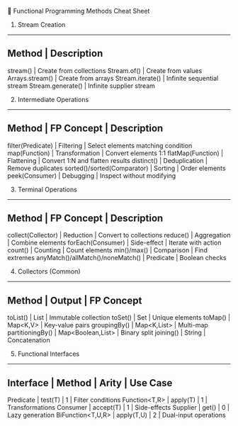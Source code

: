 
🔄 Functional Programming Methods Cheat Sheet

1. Stream Creation
---------------------------------------------------------------
Method               | Description
---------------------------------------------------------------
stream()             | Create from collections
Stream.of()          | Create from values
Arrays.stream()      | Create from arrays
Stream.iterate()     | Infinite sequential stream
Stream.generate()    | Infinite supplier stream

2. Intermediate Operations
---------------------------------------------------------------
Method               | FP Concept     | Description
---------------------------------------------------------------
filter(Predicate)    | Filtering      | Select elements matching condition
map(Function)        | Transformation | Convert elements 1:1
flatMap(Function)    | Flattening     | Convert 1:N and flatten results
distinct()           | Deduplication  | Remove duplicates
sorted()/sorted(Comparator) | Sorting  | Order elements
peek(Consumer)       | Debugging      | Inspect without modifying

3. Terminal Operations
---------------------------------------------------------------
Method               | FP Concept     | Description
---------------------------------------------------------------
collect(Collector)   | Reduction      | Convert to collections
reduce()             | Aggregation    | Combine elements
forEach(Consumer)    | Side-effect    | Iterate with action
count()              | Counting       | Count elements
min()/max()          | Comparison     | Find extremes
anyMatch()/allMatch()/noneMatch() | Predicate | Boolean checks

4. Collectors (Common)
---------------------------------------------------------------
Method               | Output               | FP Concept
---------------------------------------------------------------
toList()             | List<T>              | Immutable collection
toSet()              | Set<T>               | Unique elements
toMap()              | Map<K,V>             | Key-value pairs
groupingBy()         | Map<K,List<V>>       | Multi-map
partitioningBy()     | Map<Boolean,List<T>> | Binary split
joining()            | String               | Concatenation

5. Functional Interfaces
---------------------------------------------------------------
Interface            | Method               | Arity | Use Case
---------------------------------------------------------------
Predicate<T>         | test(T)              | 1     | Filter conditions
Function<T,R>        | apply(T)             | 1     | Transformations
Consumer<T>          | accept(T)            | 1     | Side-effects
Supplier<T>          | get()                | 0     | Lazy generation
BiFunction<T,U,R>    | apply(T,U)           | 2     | Dual-input operations
